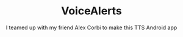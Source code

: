 ---
title: VoiceAlerts
subtitle: I teamed up with my friend Alex Corbi to make this TTS Android app
image: "../imgs/VoiceAlerts.jpg"
fallbackImage: "../imgs/VoiceAlerts.jpg"
link: ""
buttonTitle: DISCONTINUED
priority: 2
badges: [android]
categories: [projects]
--- 